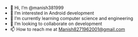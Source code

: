 - 👋 Hi, I’m @manish381999
- 👀 I’m interested in Android development 
- 🌱 I’m currently learning computer science and engineering 
- 💞️ I’m looking to collaborate on development 
- 📫 How to reach me at Manish8271962001@gmail.com 

<!---
manish381999/manish381999 is a ✨ special ✨ repository because its `README.md` (this file) appears on your GitHub profile.
You can click the Preview link to take a look at your changes.
--->
